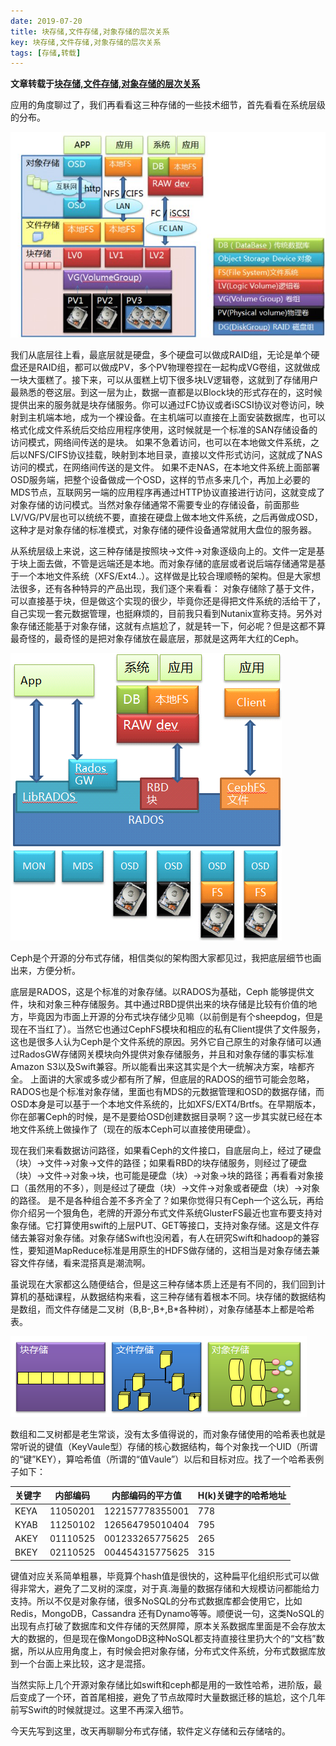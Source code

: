 ```yaml
---
date: 2019-07-20
title: 块存储,文件存储,对象存储的层次关系
key: 块存储,文件存储,对象存储的层次关系
tags: [存储,转载]
---
```


**文章转载于[块存储,文件存储,对象存储的层次关系](http://blog.sina.com.cn/s/blog_57f61b490102xr5n.html)**

应用的角度聊过了，我们再看看这三种存储的一些技术细节，首先看看在系统层级的分布。


![images/块存储,文件存储,对象存储的层次关系/001BS573zy7b1cSSNxwd2&690.jpeg](/images/块存储,文件存储,对象存储的层次关系/001BS573zy7b1cSSNxwd2&690.jpeg)


我们从底层往上看，最底层就是硬盘，多个硬盘可以做成RAID组，无论是单个硬盘还是RAID组，都可以做成PV，多个PV物理卷捏在一起构成VG卷组，这就做成一块大蛋糕了。接下来，可以从蛋糕上切下很多块LV逻辑卷，这就到了存储用户最熟悉的卷这层。到这一层为止，数据一直都是以Block块的形式存在的，这时候提供出来的服务就是块存储服务。你可以通过FC协议或者iSCSI协议对卷访问，映射到主机端本地，成为一个裸设备。在主机端可以直接在上面安装数据库，也可以格式化成文件系统后交给应用程序使用，这时候就是一个标准的SAN存储设备的访问模式，网络间传送的是块。
如果不急着访问，也可以在本地做文件系统，之后以NFS/CIFS协议挂载，映射到本地目录，直接以文件形式访问，这就成了NAS访问的模式，在网络间传送的是文件。
如果不走NAS，在本地文件系统上面部署OSD服务端，把整个设备做成一个OSD，这样的节点多来几个，再加上必要的MDS节点，互联网另一端的应用程序再通过HTTP协议直接进行访问，这就变成了对象存储的访问模式。当然对象存储通常不需要专业的存储设备，前面那些LV/VG/PV层也可以统统不要，直接在硬盘上做本地文件系统，之后再做成OSD，这种才是对象存储的标准模式，对象存储的硬件设备通常就用大盘位的服务器。

从系统层级上来说，这三种存储是按照块->文件->对象逐级向上的。文件一定是基于块上面去做，不管是远端还是本地。而对象存储的底层或者说后端存储通常是基于一个本地文件系统（XFS/Ext4..）。这样做是比较合理顺畅的架构。但是大家想法很多，还有各种特异的产品出现，我们逐个来看看：
对象存储除了基于文件，可以直接基于块，但是做这个实现的很少，毕竟你还是得把文件系统的活给干了，自己实现一套元数据管理，也挺麻烦的，目前我只看到Nutanix宣称支持。另外对象存储还能基于对象存储，这就有点尴尬了，就是转一下，何必呢？但是这都不算最奇怪的，最奇怪的是把对象存储放在最底层，那就是这两年大红的Ceph。

![images/块存储,文件存储,对象存储的层次关系/001BS573zy7b1pPWrd395&690.png](/images/块存储,文件存储,对象存储的层次关系/001BS573zy7b1pPWrd395&690.png)


Ceph是个开源的分布式存储，相信类似的架构图大家都见过，我把底层细节也画出来，方便分析。

底层是RADOS，这是个标准的对象存储。以RADOS为基础，Ceph 能够提供文件，块和对象三种存储服务。其中通过RBD提供出来的块存储是比较有价值的地方，毕竟因为市面上开源的分布式块存储少见嘛（以前倒是有个sheepdog，但是现在不当红了）。当然它也通过CephFS模块和相应的私有Client提供了文件服务，这也是很多人认为Ceph是个文件系统的原因。另外它自己原生的对象存储可以通过RadosGW存储网关模块向外提供对象存储服务，并且和对象存储的事实标准Amazon S3以及Swift兼容。所以能看出来这其实是个大一统解决方案，啥都齐全。
上面讲的大家或多或少都有所了解，但底层的RADOS的细节可能会忽略，RADOS也是个标准对象存储，里面也有MDS的元数据管理和OSD的数据存储，而OSD本身是可以基于一个本地文件系统的，比如XFS/EXT4/Brtfs。在早期版本，你在部署Ceph的时候，是不是要给OSD创建数据目录啊？这一步其实就已经在本地文件系统上做操作了（现在的版本Ceph可以直接使用硬盘）。

现在我们来看数据访问路径，如果看Ceph的文件接口，自底层向上，经过了硬盘（块）->文件->对象->文件的路径；如果看RBD的块存储服务，则经过了硬盘（块）->文件->对象->块，也可能是硬盘（块）->对象->块的路径；再看看对象接口（虽然用的不多），则是经过了硬盘（块）->文件->对象或者硬盘（块）->对象的路径。
是不是各种组合差不多齐全了？如果你觉得只有Ceph一个这么玩，再给你介绍另一个狠角色，老牌的开源分布式文件系统GlusterFS最近也宣布要支持对象存储。它打算使用swift的上层PUT、GET等接口，支持对象存储。这是文件存储去兼容对象存储。对象存储Swift也没闲着，有人在研究Swift和hadoop的兼容性，要知道MapReduce标准是用原生的HDFS做存储的，这相当是对象存储去兼容文件存储，看来混搭真是潮流啊。

虽说现在大家都这么随便结合，但是这三种存储本质上还是有不同的，我们回到计算机的基础课程，从数据结构来看，这三种存储有着根本不同。块存储的数据结构是数组，而文件存储是二叉树（B,B-,B+,B*各种树），对象存储基本上都是哈希表。

![images/块存储,文件存储,对象存储的层次关系/001BS573zy7aXOktghd43&690.png](/images/块存储,文件存储,对象存储的层次关系/001BS573zy7aXOktghd43&690.png)


数组和二叉树都是老生常谈，没有太多值得说的，而对象存储使用的哈希表也就是常听说的键值（KeyVaule型）存储的核心数据结构，每个对象找一个UID（所谓的“键”KEY），算哈希值（所谓的“值Vaule”）以后和目标对应。找了一个哈希表例子如下：

|关键字|内部编码|内部编码的平方值|H(k)关键字的哈希地址|
|-----|-------|-------------|------------------|
|KEYA|11050201|122157778355001|778|
|KYAB|11250102|126564795010404|795|
|AKEY|01110525|001233265775625|265|
|BKEY|02110525|004454315775625|315|


键值对应关系简单粗暴，毕竟算个hash值是很快的，这种扁平化组织形式可以做得非常大，避免了二叉树的深度，对于真.海量的数据存储和大规模访问都能给力支持。所以不仅是对象存储，很多NoSQL的分布式数据库都会使用它，比如Redis，MongoDB，Cassandra 还有Dynamo等等。顺便说一句，这类NoSQL的出现有点打破了数据库和文件存储的天然屏障，原本关系数据库里面是不会存放太大的数据的，但是现在像MongoDB这种NoSQL都支持直接往里扔大个的“文档”数据，所以从应用角度上，有时候会把对象存储，分布式文件系统，分布式数据库放到一个台面上来比较，这才是混搭。

当然实际上几个开源对象存储比如swift和ceph都是用的一致性哈希，进阶版，最后变成了一个环，首首尾相接，避免了节点故障时大量数据迁移的尴尬，这个几年前写Swift的时候就提过。这里不再深入细节。 

今天先写到这里，改天再聊聊分布式存储，软件定义存储和云存储啥的。